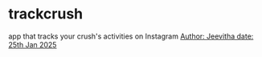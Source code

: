 # trackcrush
app that tracks your crush's activities on Instagram
<u>Author: Jeevitha
date: 25th Jan 2025

